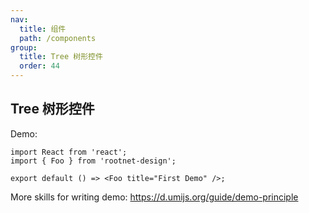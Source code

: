 ```yaml
---
nav:
  title: 组件
  path: /components
group:
  title: Tree 树形控件
  order: 44
---
```


## Tree 树形控件

Demo:

```tsx
import React from 'react';
import { Foo } from 'rootnet-design';

export default () => <Foo title="First Demo" />;
```

More skills for writing demo: https://d.umijs.org/guide/demo-principle
